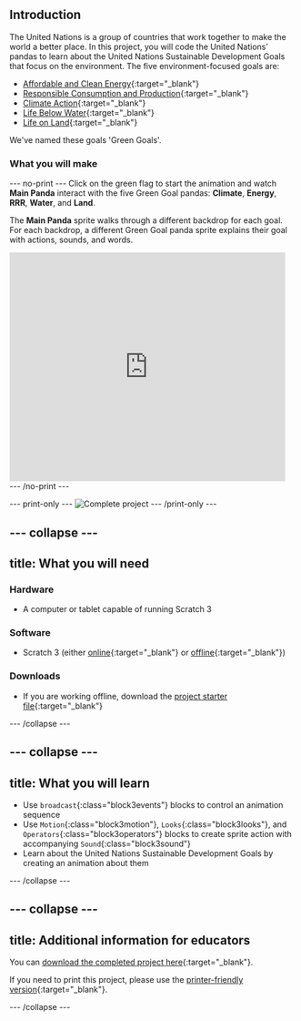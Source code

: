 ## Introduction

The United Nations is a group of countries that work together to make the world a better place. In this project, you will code the United Nations’ pandas to learn about the United Nations Sustainable Development Goals that focus on the environment. The five environment-focused goals are:
+ [Affordable and Clean Energy](https://www.undp.org/content/undp/en/home/sustainable-development-goals/goal-7-affordable-and-clean-energy.html){:target="_blank"}
+ [Responsible Consumption and Production](https://www.undp.org/content/undp/en/home/sustainable-development-goals/goal-12-responsible-consumption-and-production.html){:target="_blank"}
+ [Climate Action](https://www.undp.org/content/undp/en/home/sustainable-development-goals/goal-13-climate-action.html){:target="_blank"}
+ [Life Below Water](https://www.undp.org/content/undp/en/home/sustainable-development-goals/goal-14-life-below-water.html){:target="_blank"}
+ [Life on Land](https://www.undp.org/content/undp/en/home/sustainable-development-goals/goal-15-life-on-land.html){:target="_blank"}

We've named these goals 'Green Goals'.

### What you will make

--- no-print ---
Click on the green flag to start the animation and watch **Main Panda** interact with the five Green Goal pandas: **Climate**, **Energy**, **RRR**, **Water**, and **Land**.

The **Main Panda** sprite walks through a different backdrop for each goal. For each backdrop, a different Green Goal panda sprite explains their goal with actions, sounds, and words.

<div class="scratch-preview">
  <iframe allowtransparency="true" width="485" height="402" src="https://scratch.mit.edu/projects/embed/423884556/?autostart=false" frameborder="0"></iframe>
</div>
--- /no-print ---

--- print-only ---
![Complete project](images/showcase_static.png)
--- /print-only ---

--- collapse ---
---
title: What you will need
---
### Hardware

+ A computer or tablet capable of running Scratch 3

### Software

+ Scratch 3 (either [online](https://scratch.mit.edu/){:target="_blank"} or [offline](https://scratch.mit.edu/download){:target="_blank"})

### Downloads

+ If you are working offline, download the [project starter file](http://rpf.io/p/en/green-goals-go){:target="_blank"}

--- /collapse ---

--- collapse ---
---
title: What you will learn
---

+ Use `broadcast`{:class="block3events"} blocks to control an animation sequence
+ Use `Motion`{:class="block3motion"}, `Looks`{:class="block3looks"}, and `Operators`{:class="block3operators"} blocks to create sprite action with accompanying `Sound`{:class="block3sound"}
+ Learn about the United Nations Sustainable Development Goals by creating an animation about them

--- /collapse ---

--- collapse ---
---
title: Additional information for educators
---

You can [download the completed project here](http://rpf.io/p/en/green-goals-get){:target="_blank"}.

If you need to print this project, please use the [printer-friendly version](https://projects.raspberrypi.org/en/projects/green-goals/print){:target="_blank"}.

--- /collapse ---
